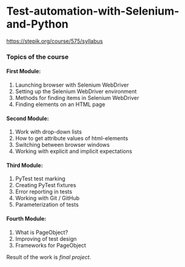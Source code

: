 # Test-automation-with-Selenium-and-Python
https://stepik.org/course/575/syllabus 

### Topics of the course
#### First Module:
1. Launching browser with Selenium WebDriver
2. Setting up the Selenium WebDriver environment
3. Methods for finding items in Selenium WebDriver
4. Finding elements on an HTML page

#### Second Module:
1. Work with drop-down lists
2. How to get attribute values of html-elements
3. Switching between browser windows
4. Working with explicit and implicit expectations

#### Third Module:
1. PyTest test marking
2. Creating PyTest fixtures
3. Error reporting in tests
4. Working with Git / GitHub
5. Parameterization of tests

#### Fourth Module: 
1. What is PageObject?
2. Improving of test design
3. Frameworks for PageObject

Result of the work is *final project*.